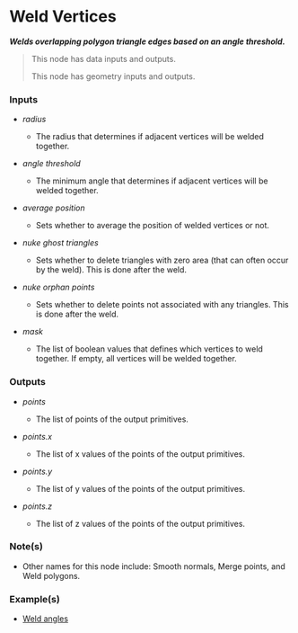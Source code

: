 # Weld Vertices

**_Welds overlapping polygon triangle edges based on an angle threshold._**

> This node has data inputs and outputs.
>
> This node has geometry inputs and outputs.


### Inputs

* _radius_

  * The radius that determines if adjacent vertices will be welded together.

* _angle threshold_

  * The minimum angle that determines if adjacent vertices will be welded together.

* _average position_

  * Sets whether to average the position of welded vertices or not.

* _nuke ghost triangles_

  * Sets whether to delete triangles with zero area (that can often occur by the weld). This is done after the weld.

* _nuke orphan points_

  * Sets whether to delete points not associated with any triangles. This is done after the weld.

* _mask_

  * The list of boolean values that defines which vertices to weld together. If empty, all vertices will be welded together.


### Outputs

* _points_

  * The list of points of the output primitives.

* _points.x_

  * The list of x values of the points of the output primitives.

* _points.y_

  * The list of y values of the points of the output primitives.

* _points.z_

  * The list of z values of the points of the output primitives.


### Note(s)



* Other names for this node include: Smooth normals, Merge points, and Weld polygons.


### Example(s)



* <a href="https://creator.trimble.com/graph?assetURI=whp:3ea02aa1-c685-4932-960e-0580ebcf86ed&version=latest" target="_blank">Weld angles</a>